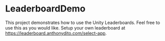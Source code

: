 # LeaderboardDemo

This project demonstrates how to use the Unity Leaderboards. Feel free to use this as you would like. Setup your own leaderboard at https://leaderboard.anthonydito.com/select-app.
